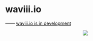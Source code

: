 # waviii.io
─── [waviii.io is in development](https://waviii.herokuapp.com/)<br />

<p align="center">
  <img src="Etherscan.io/waviii.gif">
</p>